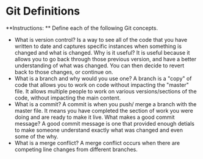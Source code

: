 # Git Definitions

**Instructions: ** Define each of the following Git concepts.

* What is version control? Is a way to see all of the code that you have written to date and captures specific instances when something is changed and what is changed.
  Why is it useful? It is useful because it allows you to go back through those previous version, and have a better understanding of what was changed. You can then decide to revert back to those changes, or continue on.
* What is a branch and why would you use one? A branch is a "copy" of code that allows you to work on code without impacting the "master" file. It allows multiple people to work on various versions/sections of the code, without impacting the main content.
* What is a commit? A commit is when you push/ merge a branch with the master file. It means you have completed the section of work you were doing and are ready to make it live. 
What makes a good commit message? A good commit message is one that provided enough detials to make someone understand exactly what was changed and even some of the why. 
* What is a merge conflict? A merge conflict occurs when there are competing line changes from different branches. 